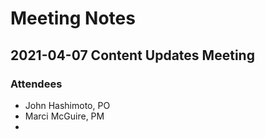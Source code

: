 # Meeting Notes

## 2021-04-07 Content Updates Meeting
### Attendees
- John Hashimoto, PO
- Marci McGuire, PM
- 
